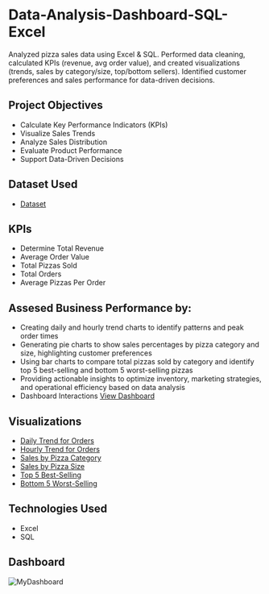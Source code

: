 # Data-Analysis-Dashboard-SQL-Excel
Analyzed pizza sales data using Excel &amp; SQL. Performed data cleaning, calculated KPIs (revenue, avg order value), and created visualizations (trends, sales by category/size, top/bottom sellers). Identified customer preferences and sales performance for data-driven decisions.
## Project Objectives
  - Calculate Key Performance Indicators (KPIs)
  - Visualize Sales Trends
  - Analyze Sales Distribution
  - Evaluate Product Performance
  - Support Data-Driven Decisions
## Dataset Used
- <a href="https://github.com/m-hamza-7/Data-Analysis-Dashboard/blob/main/Pizza%20Sales%20Data%20Analysis.xlsx">Dataset</a>
## KPIs
<ul>
  <li>Determine Total Revenue</li>
  <li>Average Order Value</li>
  <li>Total Pizzas Sold</li>
  <li>Total Orders</li>
  <li>Average Pizzas Per Order</li>
</ul>

## Assesed Business Performance by:
<ul>
  <li>Creating daily and hourly trend charts to identify patterns and peak order times</li>
  <li>Generating pie charts to show sales percentages by pizza category and size, highlighting customer preferences</li>
  <li>Using bar charts to compare total pizzas sold by category and identify top 5 best-selling and bottom 5 worst-selling pizzas</li>
  <li>Providing actionable insights to optimize inventory, marketing strategies, and operational efficiency based on data analysis</li>
  <li>Dashboard Interactions <a href="https://github.com/m-hamza-7/Data-Analysis-Dashboard/blob/main/MyDashboard.png">View Dashboard</a></li>
</ul>

## Visualizations
<ul>
  <li><a href="https://github.com/m-hamza-7/Data-Analysis-Dashboard/commit/36e56d9d5cda3ded7a9ac54d820507dd3ee428cf">Daily Trend for Orders</a></li>
  <li><a href="https://github.com/m-hamza-7/Data-Analysis-Dashboard/blob/main/HourlyTrends.png">Hourly Trend for Orders</a></li>
  <li><a href="https://github.com/m-hamza-7/Data-Analysis-Dashboard/blob/main/sales%20by%20category.png">Sales by Pizza Category</a></li>
  <li><a href="https://github.com/m-hamza-7/Data-Analysis-Dashboard/blob/main/Sales%20by%20size.png">Sales by Pizza Size</a></li>
  <li><a href="https://github.com/m-hamza-7/Data-Analysis-Dashboard/blob/main/Top5.png">Top 5 Best-Selling</a></li>
  <li><a href="https://github.com/m-hamza-7/Data-Analysis-Dashboard/blob/main/Worst5.png">Bottom 5 Worst-Selling</a></li>
  
</ul>

## Technologies Used
- Excel
- SQL

## Dashboard
![MyDashboard](https://github.com/user-attachments/assets/c2d8406a-e0d8-4b57-9a83-48fa8f697c0d)
